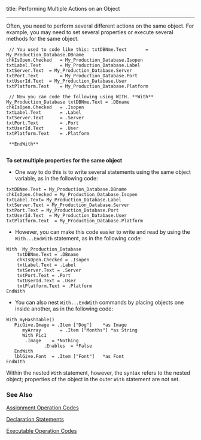 
title: Performing Multiple Actions on an Object

---

Often, you need to perform several different actions on the same object. For example, you may need to set several properties or execute several methods for the same object. 

```
 // You used to code like this: txtDBNme.Text 		= My_Production_Database.DBname
chkIsOpen.Checked 	= My_Production_Database.Isopen
txtLabel.Text 		= My_Production_Database.Label
txtServer.Text 	= My_Production_Database.Server
txtPort.Text 		= My_Production_Database.Port
txtUserId.Text 	= My_Production_Database.User
txtPlatform.Text 	= My_Production_Database.Platform

 // Now you can code the following using WITH. **With**  My_Production_Database txtDBNme.Text = .DBname
chkIsOpen.Checked 	= .Isopen
txtLabel.Text 		= .Label
txtServer.Text 		= .Server
txtPort.Text 		= .Port
txtUserId.Text 		= .User
txtPlatform.Text 	= .Platform

 **EndWith** 
      
```

**To set multiple properties for the same object** 

- One way to do this is to write several statements using the same object variable, as in the following code:

```
txtDBNme.Text = My_Production_Database.DBname 
chkIsOpen.Checked = My_Production_Database.Isopen
txtLabel.Text= My_Production_Database.Label
txtServer.Text = My_Production_Database.Server
txtPort.Text = My_Production_Database.Port
txtUserId.Text  = My_Production_Database.User
txtPlatform.Text  = My_Production_Database.Platform
```
- However, you can make this code easier to write and read by using the ```With...EndWith``` statement, as in the following code: 

```
With  My_Production_Database
    txtDBNme.Text = .DBname
    chkIsOpen.Checked = .Isopen
    txtLabel.Text = .Label
    txtServer.Text = .Server
    txtPort.Text = .Port
    txtUserId.Text = .User
    txtPlatform.Text = .Platform
EndWith    
```
- You can also nest ```With...EndWith``` commands by placing objects one inside another, as in the following code: 

```
With myHashTable()
   PicGive.Image = .Item ["Dog"]    *as Image
      myArray       = .Item ["Months"] *as String
      With Pic1
       .Image    = *Nothing
              .Enables  = *False
   EndWith
   lblGive.Font  = .Item ["Font"]   *as Font
EndWIth
```

Within the nested ```With``` statement, however, the syntax refers to the nested object; properties of the object in the outer ```With``` statement are not set. 

### See Also
[Assignment Operation Codes](/concepts/operation-codes/AssignmentOpCodes.html)

[Declaration Statements](/concepts/operation-codes/DeclarationOpCodes.html)

[Executable Operation Codes](/concepts/operation-codes/ExecutableOpCodes.html) 
